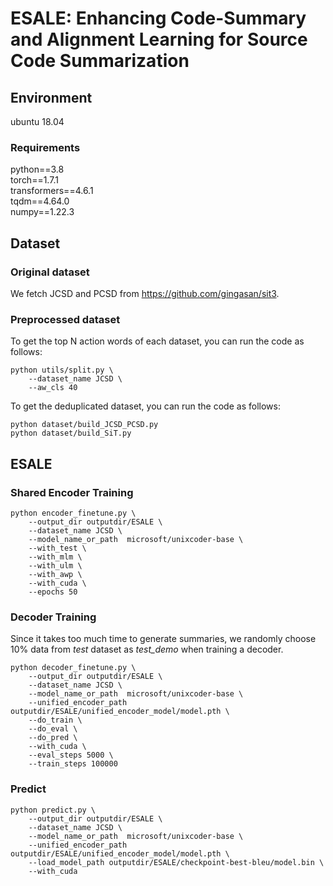 # ESALE: Enhancing Code-Summary and Alignment Learning for Source Code Summarization

## Environment
ubuntu 18.04

### Requirements
python==3.8<br />
torch==1.7.1<br />
transformers==4.6.1<br />
tqdm==4.64.0<br />
numpy==1.22.3

## Dataset
### Original dataset
We fetch JCSD and PCSD from https://github.com/gingasan/sit3.
### Preprocessed dataset
To get the top N action words of each dataset, you can run the code as follows:
```shell
python utils/split.py \
    --dataset_name JCSD \
    --aw_cls 40
```
To get the deduplicated dataset, you can run the code as follows:
```shell
python dataset/build_JCSD_PCSD.py
python dataset/build_SiT.py
```

## ESALE

### Shared Encoder Training 
```shell
python encoder_finetune.py \
    --output_dir outputdir/ESALE \
    --dataset_name JCSD \
    --model_name_or_path  microsoft/unixcoder-base \
    --with_test \
    --with_mlm \
    --with_ulm \
    --with_awp \
    --with_cuda \
    --epochs 50
```

### Decoder Training
Since it takes too much time to generate summaries, we randomly choose 10% data from *test* dataset as *test_demo* when training a decoder.
```shell
python decoder_finetune.py \
    --output_dir outputdir/ESALE \
    --dataset_name JCSD \
    --model_name_or_path  microsoft/unixcoder-base \
    --unified_encoder_path outputdir/ESALE/unified_encoder_model/model.pth \
    --do_train \
    --do_eval \
    --do_pred \
    --with_cuda \
    --eval_steps 5000 \
    --train_steps 100000
```

### Predict
```shell
python predict.py \
    --output_dir outputdir/ESALE \
    --dataset_name JCSD \
    --model_name_or_path  microsoft/unixcoder-base \
    --unified_encoder_path outputdir/ESALE/unified_encoder_model/model.pth \
    --load_model_path outputdir/ESALE/checkpoint-best-bleu/model.bin \
    --with_cuda
```
